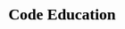 <link rel="preconnect" href="https://fonts.googleapis.com">
<link rel="preconnect" href="https://fonts.gstatic.com" crossorigin>
<link href="https://fonts.googleapis.com/css2?family=Fira+Code:wght@300;400;500;600;700&display=swap" rel="stylesheet"> 
<span style="color:#000; font-family: 'Fira Code'">

# Code Education

</span>
